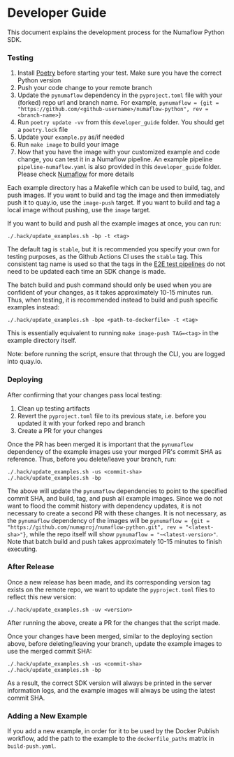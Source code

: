 # Developer Guide

This document explains the development process for the Numaflow Python SDK.

### Testing

1. Install [Poetry](https://python-poetry.org/docs/) before starting your test. Make sure you have the correct Python version
2. Push your code change to your remote branch
3. Update the `pynumaflow` dependency in the `pyproject.toml` file with your (forked) repo url and branch name. For example, `pynumaflow = {git = "https://github.com/<github-username>/numaflow-python", rev = <branch-name>}`
4. Run `poetry update -vv` from this `developer_guide` folder. You should get a `poetry.lock` file
5. Update your `example.py` as/if needed
6. Run `make image` to build your image
7. Now that you have the image with your customized example and code change, you can test it in a Numaflow pipeline. An example pipeline `pipeline-numaflow.yaml` is also provided in this `developer_guide` folder.
Please check [Numaflow](https://numaflow.numaproj.io/) for more details

Each example directory has a Makefile which can be used to build, tag, and push images.
If you want to build and tag the image and then immediately push it to quay.io, use the `image-push` target.
If you want to build and tag a local image without pushing, use the `image` target.

If you want to build and push all the example images at once, you can run:
```shell
./.hack/update_examples.sh -bp -t <tag>
```
The default tag is `stable`, but it is recommended you specify your own for testing purposes, as the Github Actions CI uses the `stable` tag.
This consistent tag name is used so that the tags in the [E2E test pipelines](https://github.com/numaproj/numaflow/tree/main/test) do not need to be
updated each time an SDK change is made.

The batch build and push command should only be used when you are confident of your changes, as it takes approximately 10-15 minutes run.
Thus, when testing, it is recommended instead to build and push specific examples instead:
```shell
./.hack/update_examples.sh -bpe <path-to-dockerfile> -t <tag>
```
This is essentially equivalent to running `make image-push TAG=<tag>` in the example directory itself.

Note: before running the script, ensure that through the CLI, you are logged into quay.io.

### Deploying

After confirming that your changes pass local testing:
1. Clean up testing artifacts
2. Revert the `pyproject.toml` file to its previous state, i.e. before you updated it with your forked repo and branch
3. Create a PR for your changes

Once the PR has been merged it is important that the `pynumaflow` dependency of the example images use your merged PR's commit SHA
as reference. Thus, before you delete/leave your branch, run:
```shell
./.hack/update_examples.sh -us <commit-sha>
./.hack/update_examples.sh -bp
```
The above will update the `pynumaflow` dependencies to point to the specified commit SHA, and build, tag, and push all example images.
Since we do not want to flood the commit history with dependency updates, it is not necessary
to create a second PR with these changes. It is not necessary, as the `pynumaflow` dependency of the images will be
`pynumaflow = {git = "https://github.com/numaproj/numaflow-python.git", rev = "<latest-sha>"}`, while the repo itself will show
`pynumaflow = "~<latest-version>"`. Note that batch build and push takes approximately 10-15 minutes to finish executing.

### After Release

Once a new release has been made, and its corresponding version tag exists on the remote repo, we want to update the
`pyproject.toml` files to reflect this new version:
```shell
./.hack/update_examples.sh -uv <version>
  ```
After running the above, create a PR for the changes that the script made.

Once your changes have been merged, similar to the deploying section above, before deleting/leaving your branch, update
the example images to use the merged commit SHA:
```shell
./.hack/update_examples.sh -us <commit-sha>
./.hack/update_examples.sh -bp
```
As a result, the correct SDK version will always be printed in the server information logs, and
the example images will always be using the latest commit SHA.

### Adding a New Example

If you add a new example, in order for it to be used by the Docker Publish workflow, add the path to
the example to the `dockerfile_paths` matrix in `build-push.yaml`.
